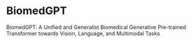 # BiomedGPT
BiomedGPT: A Unified and Generalist Biomedical Generative Pre-trained Transformer towards Vision, Language, and Multimodal Tasks
